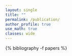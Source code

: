 ```yaml
---
layout: single
title: ""
permalink: /publication/
author_profile: true
use_math: true
classes: wide
---
```


{% bibliography -f papers %}

